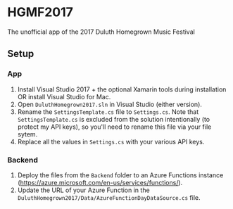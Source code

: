 # HGMF2017
The unofficial app of the 2017 Duluth Homegrown Music Festival

## Setup

### App
1. Install Visual Studio 2017 + the optional Xamarin tools during installation OR install Visual Studio for Mac.
2. Open `DuluthHomegrown2017.sln` in Visual Studio (either version).
2. Rename the `SettingsTemplate.cs` file to `Settings.cs`. Note that `SettingsTemplate.cs` is excluded from the solution intentionally (to protect my API keys), so you'll need to rename this file via your file sytem.
3. Replace all the values in `Settings.cs` with your various API keys.

### Backend
1. Deploy the files from the `Backend` folder to an Azure Functions instance (https://azure.microsoft.com/en-us/services/functions/).
2. Update the URL of your Azure Function in the `DuluthHomegrown2017/Data/AzureFunctionDayDataSource.cs` file.
